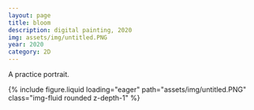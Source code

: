 ```yaml
---
layout: page
title: bloom
description: digital painting, 2020
img: assets/img/untitled.PNG
year: 2020
category: 2D
---
```


A practice portrait.

<div class="row">
    <div class="col-sm mt-3 mt-md-0">
        {% include figure.liquid loading="eager" path="assets/img/untitled.PNG" class="img-fluid rounded z-depth-1" %}
    </div>
</div>
